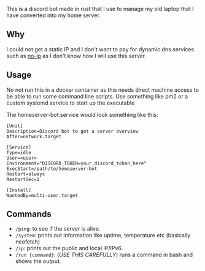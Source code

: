This is a discord bot made in rust that I use to manage my old laptop that I have converted into my home server.

## Why

I could not get a static IP and I don't want to pay for dynamic dns services such as [no-ip](https://www.noip.com/) as I don't know how I will use this server.


## Usage

No not run this in a docker container as this needs direct machine access to be able to run some command line scripts.
Use something like pm2 or a custom systemd service to start up the executable

The homeserver-bot.service would look something like this:

```
[Unit]
Description=Discord bot to get a server overview
After=network.target

[Service]
Type=idle
User=<user>
Environment="DISCORD_TOKEN=your_discord_token_here"
ExecStart=/path/to/homeserver-bot
Restart=always
RestartSec=1

[Install]
WantedBy=multi-user.target
``` 

## Commands

- `/ping`: to see if the server is alive.
- `/system`: prints out information like uptime, temperature etc (basically neofetch)
- `/ip`: prints out the public and local IP/IPv6.
- `/run {command}`: (*USE THIS CAREFULLY*) runs a command in bash and shows the output.